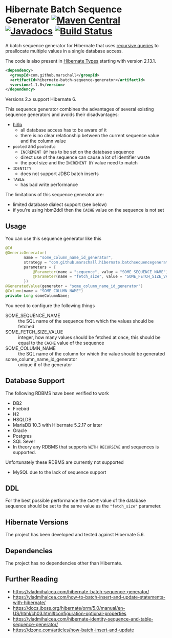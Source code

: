 Hibernate Batch Sequence Generator [![Maven Central](https://maven-badges.herokuapp.com/maven-central/com.github.marschall/hibernate-batch-sequence-generator/badge.svg)](https://maven-badges.herokuapp.com/maven-central/com.github.marschall/hibernate-batch-sequence-generator) [![Javadocs](https://www.javadoc.io/badge/com.github.marschall/hibernate-batch-sequence-generator.svg)](https://www.javadoc.io/doc/com.github.marschall/hibernate-batch-sequence-generator)  [![Build Status](https://travis-ci.org/marschall/hibernate-batch-sequence-generator.svg?branch=master)](https://travis-ci.org/marschall/hibernate-batch-sequence-generator)
==================================

A batch sequence generator for Hibernate that uses [recursive queries](https://en.wikipedia.org/wiki/Hierarchical_and_recursive_queries_in_SQL) to preallocate multiple values in a single database access.

The code is also present in [Hibernate Types](https://github.com/vladmihalcea/hibernate-types) starting with version 2.13.1.

```xml
<dependency>
  <groupId>com.github.marschall</groupId>
  <artifactId>hibernate-batch-sequence-generator</artifactId>
  <version>1.1.0</version>
</dependency>
```

Versions 2.x support Hibernate 6.

This sequence generator combines the advantages of several existing sequence generators and avoids their disadvantages:

- [hi/lo](https://vladmihalcea.com/2014/06/23/the-hilo-algorithm/)
  - all database access has to be aware of it
  - there is no clear relationship between the current sequence value and the column value
- `pooled` and `pooledlo`
  - `INCREMENT BY` has to be set on the database sequence
  - direct use of the sequence can cause a lot of identifier waste
  - the pool size and the `INCREMENT BY` value need to match
- `IDENTITY`
  - does not support JDBC batch inserts
- `TABLE`
  - has bad write performance

The limitations of this sequence generator are:

- limited database dialect support (see below)
- if you're using hbm2ddl then the `CACHE` value on the sequence is not set

Usage
-----

You can use this sequence generator like this

```java
@Id
@GenericGenerator(
        name = "some_column_name_id_generator",
        strategy = "com.github.marschall.hibernate.batchsequencegenerator.BatchSequenceGenerator",
        parameters = {
            @Parameter(name = "sequence", value = "SOME_SEQUENCE_NAME"),
            @Parameter(name = "fetch_size", value = "SOME_FETCH_SIZE_VALUE")
        })
@GeneratedValue(generator = "some_column_name_id_generator")
@Column(name = "SOME_COLUMN_NAME")
private Long someColumnName;
```

You need to configure the following things

<dl>
<dt>SOME_SEQUENCE_NAME</dt>
<dd>the SQL name of the sequence from which the values should be fetched</dd>
<dt>SOME_FETCH_SIZE_VALUE</dt>
<dd>integer, how many values should be fetched at once, this should be equal to the <code>CACHE</code> value of the sequence</dd>
<dt>SOME_COLUMN_NAME</dt>
<dd>the SQL name of the column for which the value should be generated</dd>
<dt>some_column_name_id_generator</dt>
<dd>unique if of the generator</dd>
</dl>


Database Support
----------------

The following RDBMS have been verified to work

- DB2
- Firebird
- H2
- HSQLDB
- MariaDB 10.3 with Hibernate 5.2.17 or later
- Oracle
- Postgres
- SQL Sever
- In theory any RDBMS that supports `WITH RECURSIVE` and sequences is supported.

Unfortunately these RDBMS are currently not supported

- MySQL due to the lack of sequence support

DDL
---

For the best possible performance the `CACHE` value of the database sequence should be set to the same value as the `"fetch_size"` parameter.

Hibernate Versions
------------------

The project has been developed and tested against Hibernate 5.6.

Dependencies
------------

The project has no dependencies other than Hibernate.

Further Reading
---------------

- https://vladmihalcea.com/hibernate-batch-sequence-generator/
- https://vladmihalcea.com/how-to-batch-insert-and-update-statements-with-hibernate/
- https://docs.jboss.org/hibernate/orm/5.0/manual/en-US/html/ch03.html#configuration-optional-properties
- https://vladmihalcea.com/hibernate-identity-sequence-and-table-sequence-generator/
- https://dzone.com/articles/how-batch-insert-and-update
